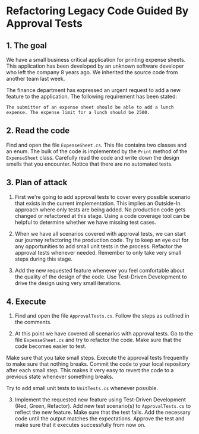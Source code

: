 # Refactoring Legacy Code Guided By Approval Tests

## 1. The goal

We have a small business critical application for printing expense sheets. This application has been developed by an
unknown software developer who left the company 8 years ago. We inherited the source code from another team last week.

The finance department has expressed an urgent request to add a new feature to the application. The following requirement
has been stated:

```
The submitter of an expense sheet should be able to add a lunch expense. The expense limit for a lunch should be 2500.
```

## 2. Read the code

Find and open the file `ExpenseSheet.cs`. This file contains two classes and an enum. The bulk of the code is
implemented by the `Print` method of the `ExpenseSheet` class. Carefully read the code and write down the design smells
that you encounter. Notice that there are no automated tests.

## 3. Plan of attack

1. First we're going to add approval tests to cover every possible scenario that exists in the current implementation.
   This implies an Outside-In approach where only tests are being added. No production code gets changed or refactored at
   this stage. Using a code coverage tool can be helpful to determine whether we have missing test cases.

2. When we have all scenarios covered with approval tests, we can start our journey refactoring the production code.
   Try to keep an eye out for any opportunities to add small unit tests in the process. Refactor the approval tests 
   whenever needed. Remember to only take very small steps during this stage.

3. Add the new requested feature whenever you feel comfortable about the quality of the design of the code. Use
   Test-Driven Development to drive the design using very small iterations.

## 4. Execute

1. Find and open the file `ApprovalTests.cs`. Follow the steps as outlined in the comments.

2. At this point we have covered all scenarios with approval tests. Go to the file `ExpenseSheet.cs` and try to
   refactor the code. Make sure that the code becomes easier to test.

Make sure that you take small steps. Execute the approval tests frequently to make sure that nothing
breaks. Commit the code to your local repository after each small step. This makes it very easy to revert the code to a
previous state whenever something breaks.

Try to add small unit tests to `UnitTests.cs` whenever possible.

3. Implement the requested new feature using Test-Driven Development (Red, Green, Refactor). Add new test scenario(s)
   to `ApprovalTests.cs` to reflect the new feature. Make sure that the test fails. Add the necessary code until the
   output matches the expectations. Approve the test and make sure that it executes successfully from now on.
